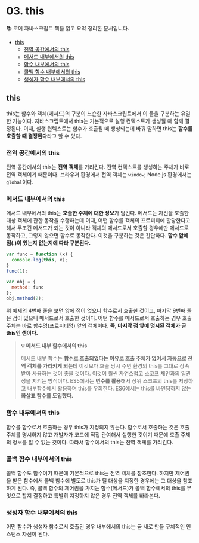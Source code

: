 # 03. this

📚 코어 자바스크립트 책을 읽고 요약 정리한 문서입니다.

* [this](#this)
  - [전역 공간에서의 this](#전역-공간에서의-this)
  - [메서드 내부에서의 this](#메서드-내부에서의-this)
  - [함수 내부에서의 this](#함수-내부에서의-this)
  - [콜백 함수 내부에서의 this](#콜백-함수-내부에서의-this)
  - [생성자 함수 내부에서의 this](#생성자-함수-내부에서의-this)

## this

this는 함수와 객체(메서드)의 구분이 느슨한 자바스크립트에서 이 둘을 구분하는 유일한 기능이다.
자바스크립트에서 this는 기본적으로 실행 컨텍스트가 생성될 때 함께 결정된다.
이때, 실행 컨텍스트는 함수가 호출될 때 생성되는데 바꿔 말하면 this는 **함수를 호출할 때 결정된다**라고 할 수 있다.

### 전역 공간에서의 this

전역 공간에서의 this는 **전역 객체**를 가리킨다. 전역 컨텍스트를 생성하는 주체가 바로 전역 객체이기 때문이다. 브라우저 환경에서 전역 객체는 `window`, Node.js 환경에서는 `global`이다.

### 메서드 내부에서의 this

메서드 내부에서의 this는 **호출한 주체에 대한 정보**가 담긴다. 메서드는 자신을 호출한 대상 객체에 관한 동작을 수행하는데 이때, 어떤 함수를 객체의 프로퍼티에 할당한다고 해서 무조건 메서드가 되는 것이 아니라 객체의 메서드로서 호출할 경우에만 메서드로 동작하고,
그렇지 않으면 함수로 동작한다. 이것을 구분하는 것은 간단하다. **함수 앞에 점(.)이 있는지 없는지에 따라 구분된다.**

```js
var func = function (x) {
  console.log(this, x);
}
func(1);

var obj = {
  method: func
};
obj.method(2);
```

위 예제의 4번째 줄을 보면 앞에 점이 없으니 함수로서 호출한 것이고, 마지막 9번째 줄은 점이 있으니 메서드로서 호출한 것이다. 어떤 함수를 메서드로서 호출하는 경우 
호출 주체는 바로 함수명(프로퍼티명) 앞의 객체이다. **즉, 마지막 점 앞에 명시된 객체가 곧 this인 셈이다.**

> **💡 메서드 내부 함수에서의 this**
> 
> 메서드 내부 함수는 **함수로 호출되었다는 이유로 호출 주체가 없어서 자동으로 전역 객체를 가리키게 되는데** 이것보다 호출 당시 주변 환경의 this를 그대로 상속받아 사용하는 것이 좋을 것이다.
> 이것이 훨씬 자연스럽고 스코프 체인과의 일관성을 지키는 방식이다. ES5에서는 **변수를 활용**해서 상위 스코프의 this를 저장하고 내부함수에서 활용하며 this를 우회한다.
> ES6에서는 this를 바인딩하지 않는 **화살표 함수를 도입했다.**

### 함수 내부에서의 this

함수를 함수로서 호출하는 경우 this가 지정되지 않는다. 함수로서 호출하는 것은 호출 주체를 명시하지 않고 개발자가 코드에 직접 관여해서 실행한 것이기 때문에 호출 주체의 정보를 알 수 없는 것이다.
따라서 함수에서의 this는 전역 객체를 가리킨다.

### 콜백 함수 내부에서의 this

콜백 함수도 함수이기 때문에 기본적으로 this는 전역 객체를 참조한다. 하지만 제어권을 받은 함수에서 콜백 함수에 별도로 this가 될 대상을 지정한 경우에는 그 대상을 참조하게 된다.
즉, 콜백 함수의 제어권을 가지는 함수(메서드)가 콜백 함수에서의 this를 무엇으로 할지 결정하고 특별히 지정하지 않은 경우 전역 객체를 바라본다.

### 생성자 함수 내부에서의 this

어떤 함수가 생성자 함수로서 호출된 경우 내부에서의 this는 곧 새로 만들 구체적인 인스턴스 자신이 된다.
